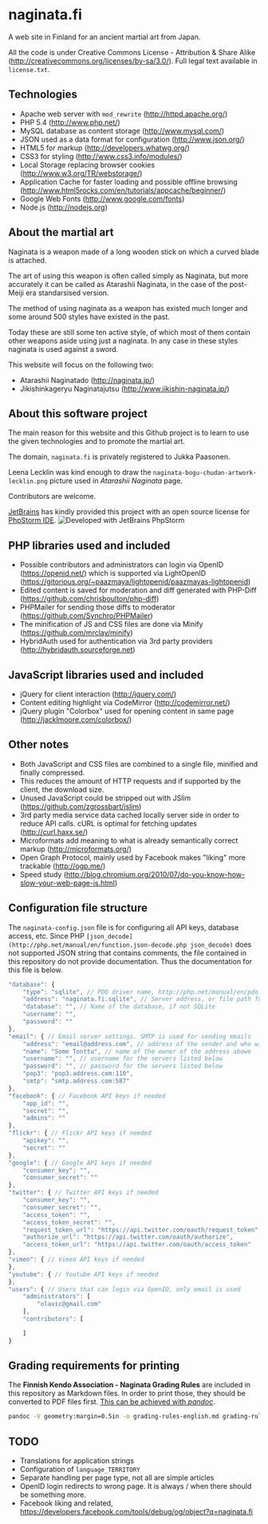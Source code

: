 # naginata.fi

A web site in Finland for an ancient martial art from Japan.

All the code is under Creative Commons License - Attribution & Share Alike (http://creativecommons.org/licenses/by-sa/3.0/).
Full legal text available in `license.txt`.

## Technologies

 * Apache web server with `mod_rewrite` (http://httpd.apache.org/)
 * PHP 5.4 (http://www.php.net/)
 * MySQL database as content storage (http://www.mysql.com/)
 * JSON used as a data format for configuration (http://www.json.org/)
 * HTML5 for markup (http://developers.whatwg.org/)
 * CSS3 for styling (http://www.css3.info/modules/)
 * Local Storage replacing browser cookies (http://www.w3.org/TR/webstorage/)
 * Application Cache for faster loading and possible offline browsing (http://www.html5rocks.com/en/tutorials/appcache/beginner/)
 * Google Web Fonts (http://www.google.com/fonts)
 * Node.js (http://nodejs.org)

## About the martial art

Naginata is a weapon made of a long wooden stick on which a curved blade is attached.

The art of using this weapon is often called simply as Naginata, but more accurately
it can be called as Atarashii Naginata, in the case of the post-Meiji era standarsised
version.

The method of using naginata as a weapon has existed much longer and some around 500 styles
have existed in the past.

Today these are still some ten active style, of which most of them contain other weapons
aside using just a naginata. In any case in these styles naginata is used against a sword.

This website will focus on the following two:

 * Atarashii Naginatado (http://naginata.jp/)
 * Jikishinkageryu Naginatajutsu (http://www.jikishin-naginata.jp/)

## About this software project

The main reason for this website and this Github project is to learn to use the given
technologies and to promote the martial art.

The domain, `naginata.fi` is privately registered to Jukka Paasonen.

Leena Lecklin was kind enough to draw the `naginata-bogu-chudan-artwork-lecklin.png` picture used in
_Atarashii Naginata_ page.

Contributors are welcome.

[JetBrains](http://www.jetbrains.com/) has kindly provided this project with an open source license for
[PhpStorm IDE](http://www.jetbrains.com/phpstorm/).
![Developed with JetBrains PhpStorm](http://www.jetbrains.com/phpstorm/documentation/phpstorm_banners/phpstorm1/phpstorm125x37_white.gif)


## PHP libraries used and included

 * Possible contributors and administrators can login via OpenID (https://openid.net/) which is supported via LightOpenID (https://gitorious.org/~paazmaya/lightopenid/paazmayas-lightopenid)
 * Edited content is saved for moderation and diff generated with PHP-Diff (https://github.com/chrisboulton/php-diff)
 * PHPMailer for sending those diffs to moderator (https://github.com/Synchro/PHPMailer)
 * The minification of JS and CSS files are done via Minify (https://github.com/mrclay/minify)
 * HybridAuth used for authentication via 3rd party providers (http://hybridauth.sourceforge.net)

## JavaScript libraries used and included

 * jQuery for client interaction (http://jquery.com/)
 * Content editing highlight via CodeMirror (http://codemirror.net/)
 * jQuery plugin "Colorbox" used for opening content in same page (http://jacklmoore.com/colorbox/)

## Other notes

 * Both JavaScript and CSS files are combined to a single file, minified and finally compressed.
 * This reduces the amount of HTTP requests and if supported by the client, the download size.
 * Unused JavaScript could be stripped out with JSlim (https://github.com/zgrossbart/jslim)
 * 3rd party media service data cached locally server side in order to reduce API calls. cURL is optimal for fetching updates (http://curl.haxx.se/)
 * Microformats add meaning to what is already semantically correct markup (http://microformats.org/)
 * Open Graph Protocol, mainly used by Facebook makes "liking" more trackable (http://ogp.me/)
 * Speed study (http://blog.chromium.org/2010/07/do-you-know-how-slow-your-web-page-is.html)

## Configuration file structure

The `naginata-config.json` file is for configuring all API keys, database access, etc.
Since PHP `[json_decode](http://php.net/manual/en/function.json-decode.php json_decode)` does not supported
JSON string that contains comments, the file contained in this repository do not provide documentation.
Thus the documentation for this file is below.

```js
"database": {
    "type": "sqlite", // PDO driver name, http://php.net/manual/en/pdo.getavailabledrivers.php
    "address": "naginata.fi.sqlite", // Server address, or file path for SQLite
    "database": "", // Name of the database, if not SQLite
    "username": "",
    "password": ""
},
"email": { // Email server settings. SMTP is used for sending emails
    "address": "email@address.com", // address of the sender and who will get all copies
    "name": "Some Tonttu", // name of the owner of the address abowe
    "username": "", // username for the servers listed below
    "password": "", // password for the servers listed below
    "pop3": "pop3.address.com:110",
    "smtp": "smtp.address.com:587"
},
"facebook": { // Facebook API keys if needed
    "app_id": "",
    "secret": "",
    "admins": ""
},
"flickr": { // Flickr API keys if needed
    "apikey": "",
    "secret": ""
},
"google": { // Google API keys if needed
    "consumer_key": "",
    "consumer_secret": ""
},
"twitter": { // Twitter API keys if needed
    "consumer_key": "",
    "consumer_secret": "",
    "access_token": "",
    "access_token_secret": "",
    "request_token_url": "https://api.twitter.com/oauth/request_token",
    "authorize_url": "https://api.twitter.com/oauth/authorize",
    "access_token_url": "https://api.twitter.com/oauth/access_token"
},
"vimeo": { // Vimeo API keys if needed
},
"youtube": { // Youtube API keys if needed
},
"users": { // Users that can login via OpenID, only email is used
    "administrators": [
        "olavic@gmail.com"
    ],
    "contributors": [

    ]
}
```

## Grading requirements for printing

The **Finnish Kendo Association - Naginata Grading Rules** are included in
this repository as Markdown files. In order to print those, they should
be converted to PDF files first.
[This can be achieved with _pandoc_](http://johnmacfarlane.net/pandoc/).

```sh
pandoc -V geometry:margin=0.5in -o grading-rules-english.md grading-rules-english.pdf
```


## TODO

 * Translations for application strings
 * Configuration of `language_TERRITORY`
 * Separate handling per page type, not all are simple articles
 * OpenID login redirects to wrong page. It is always / when there should be something more.
 * Facebook liking and related, https://developers.facebook.com/tools/debug/og/object?q=naginata.fi

